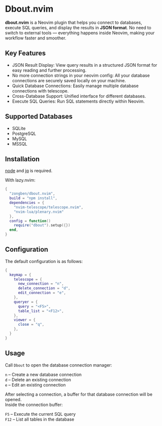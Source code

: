 # Dbout.nvim

**dbout.nvim** is a Neovim plugin that helps you connect to databases, execute SQL queries, and display the results in **JSON format**. 
No need to switch to external tools — everything happens inside Neovim, making your workflow faster and smoother.

## Key Features

* JSON Result Display: View query results in a structured JSON format for easy reading and further processing.
* No more connection strings in your neovim config: All your database connections are securely saved locally on your machine.
* Quick Database Connections: Easily manage multiple database connections with telescope.
* Cross-Database Support: Unified interface for different databases.
* Execute SQL Queries: Run SQL statements directly within Neovim.

## Supported Databases

* SQLite
* PostgreSQL
* MySQL
* MSSQL

## Installation

[node](https://github.com/nodejs/node) and [jq](https://github.com/jqlang/jq) is required.

With lazy.nvim:

```lua
{
  "zongben/dbout.nvim",
  build = "npm install",
  dependencies = {
    "nvim-telescope/telescope.nvim",
    "nvim-lua/plenary.nvim"
  },
  config = function()
    require("dbout").setup({})
  end,
}
```

## Configuration

The default configuration is as follows:

```lua
{
  keymap = {
    telescope = {
      new_connection = "n",
      delete_connection = "d",
      edit_connection = "e",
    },
    queryer = {
      query = "<F5>",
      table_list = "<F12>",
    },
    viewer = {
      close = "q",
    },
  }
}
```

## Usage

Call `Dbout` to open the database connection manager:  

`n` – Create a new database connection  
`d` – Delete an existing connection  
`e` – Edit an existing connection  

After selecting a connection, a buffer for that database connection will be opened.  
Inside the connection buffer:  

`F5` – Execute the current SQL query  
`F12` – List all tables in the database  
